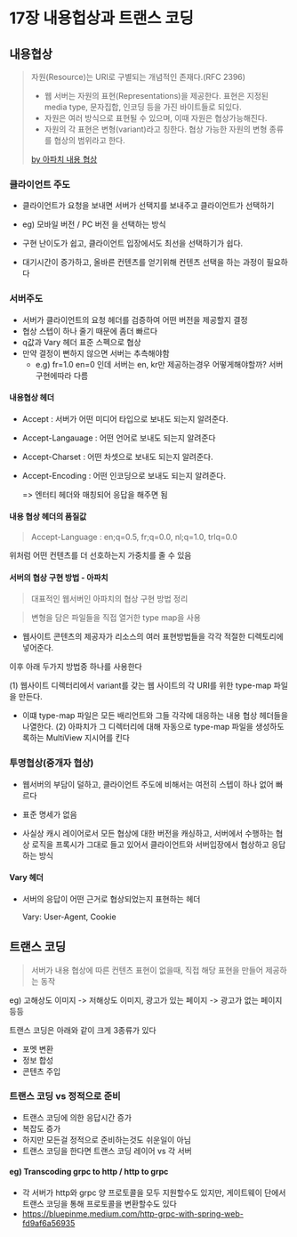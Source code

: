 # 17장 내용헙상과 트랜스 코딩

## 내용협상
> 자원(Resource)는 URI로 구별되는 개념적인 존재다.(RFC 2396)
>
> - 웹 서버는 자원의 표현(Representations)을 제공한다. 표현은 지정된 media type, 문자집합, 인코딩 등을 가진 바이트들로 되있다.
> - 자원은 여러 방식으로 표현될 수 있으며, 이때 자원은 협상가능해진다.
> - 자원의 각 표현은 변형(variant)라고 칭한다. 협상 가능한 자원의 변형 종류를 협상의 범위라고 한다.
>
> [by 아파치 내용 협상](https://httpd.apache.org/docs/trunk/ko/content-negotiation.html)


### 클라이언트 주도
- 클라이언트가 요청을 보내면 서버가 선택지를 보내주고 클라이언트가 선택하기
- eg) 모바일 버전 / PC 버전 을 선택하는 방식

- 구현 난이도가 쉽고, 클라이언트 입장에서도 최선을 선택하기가 쉽다.
- 대기시간이 증가하고, 올바른 컨텐츠를 얻기위해 컨텐츠 선택을 하는 과정이 필요하다


### 서버주도
- 서버가 클라이언트의 요청 헤더를 검증하여 어떤 버전을 제공할지 결정
- 협상 스텝이 하나 줄기 때문에 좀더 빠르다
- q값과 Vary 헤더 표준 스펙으로 협상
- 만약 결정이 뻔하지 않으면 서버는 추측해야함 
  - e.g) fr=1.0 en=0 인데 서버는 en, kr만 제공하는경우 어떻게해야할까? 서버 구현에따라 다름

#### 내용협상 헤더
- Accept : 서버가 어떤 미디어 타입으로 보내도 되는지 알려준다.
- Accept-Langauage : 어떤 언어로 보내도 되는지 알려준다
- Accept-Charset : 어떤 차셋으로 보내도 되는지 알려준다.
- Accept-Encoding : 어떤 인코딩으로 보내도 되는지 알려준다.

  => 엔터티 헤더와 매칭되어 응답을 해주면 됨

#### 내용 협상 헤더의 품질값

 > Accept-Language : en;q=0.5, fr;q=0.0, nl;q=1.0, trlq=0.0

위처럼 어떤 컨텐츠를 더 선호하는지 가중치를 줄 수 있음


#### 서버의 협상 구현 방법 - 아파치
> 대표적인 웹서버인 아파치의 협상 구현 방법 정리

> 변형을 담은 파일들을 직접 열거한 type map을 사용

- 웹사이트 콘텐츠의 제공자가 리소스의 여러 표현방법들을 각각 적절한 디렉토리에 넣어준다.

이후 아래 두가지 방법중 하나를 사용한다

(1) 웹사이트 디렉터리에서 variant를 갖는 웹 사이트의 각 URI를 위한 type-map 파일을 만든다.
  - 이떄 type-map 파일은 모든 배리언트와 그들 각각에 대응하는 내용 협상 헤더들을 나열한다.
(2) 아파치가 그 디렉터리에 대해 자동으로 type-map 파일을 생성하도록하는 MultiView 지시어를 킨다



### 투명협상(중개자 협상)
- 웹서버의 부담이 덜하고, 클라이언트 주도에 비해서는 여전히 스텝이 하나 없어 빠르다
- 표준 명세가 없음


- 사실상 캐시 레이어로서 모든 협상에 대한 버전을 캐싱하고, 서버에서 수행하는 협상 로직을 프록시가 그대로 들고 있어서 클라이언트와 서버입장에서 협상하고 응답하는 방식

#### Vary 헤더
- 서버의 응답이 어떤 근거로 협상되었는지 표현하는 헤더

    Vary: User-Agent, Cookie


## 트랜스 코딩
> 서버가 내용 협상에 따른 컨텐츠 표현이 없을때, 직접 해당 표현을 만들어 제공하는 동작

eg) 고해상도 이미지 -> 저해상도 이미지, 광고가 있는 페이지 -> 광고가 없는 페이지 등등

트랜스 코딩은 아래와 같이 크게 3종류가 있다

- 포멧 변환
- 정보 합성
- 콘텐츠 주입

### 트랜스 코딩 vs 정적으로 준비
- 트랜스 코딩에 의한 응답시간 증가
- 복잡도 증가
- 하지만 모든걸 정적으로 준비하는것도 쉬운일이 아님
- 트랜스 코딩을 한다면 트랜스 코딩 레이어 vs 각 서버

#### eg) Transcoding grpc to http / http to grpc

- 각 서버가 http와 grpc 양 프로토콜을 모두 지원할수도 있지만, 게이트웨이 단에서 트랜스 코딩을 통해 프로토콜을 변환할수도 있다
- https://bluepinme.medium.com/http-grpc-with-spring-web-fd9af6a56935
  
 

